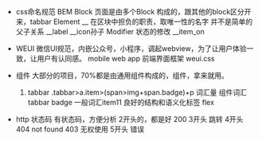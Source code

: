 - css命名规范 BEM
  Block
    页面是由多个Block 构成的，跟其他的block区分开来，tabbar
  Element __
    在区块中担负的职责，取唯一性的名字
    并不是简单的父子关系
      __label
      __icon孙子
  Modifier
    状态的修改
    __item_on


- WEUI
  微信UI规范，内嵌公众号，小程序，调起webview，为了让用户体验一致，让用户有认同感。
  mobile web app
  前端界面框架 weui.css
- 组件
  大部分的项目，70%都是由通用组件构成的，组件，拿来就用。
  1. tabbar
  .tabbar>a.item>(span>img+span.badge)+p
  词汇量 组件词汇tabbar badge  一般词汇item11
  良好的结构和语义化标签
  flex 

- http 状态码
  有状态码，方便分析
  2开头的，都是好 200 
  3开头 跳转 
  4开头 404 not found 403 无权使用
  5开头 错误